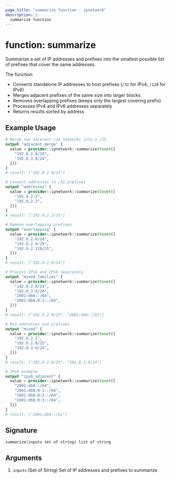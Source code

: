 ```yaml
---
page_title: "summarize function - ipnetwork"
description: |-
  summarize function
---
```


# function: summarize

Summarize a set of IP addresses and prefixes into the smallest possible list of
prefixes that cover the same addresses.

The function:

- Converts standalone IP addresses to host prefixes (`/32` for IPv4, `/128` for IPv6)
- Merges adjacent prefixes of the same size into larger blocks
- Removes overlapping prefixes (keeps only the largest covering prefix)
- Processes IPv4 and IPv6 addresses separately
- Returns results sorted by address

## Example Usage

```terraform
# Merge two adjacent /24 networks into a /23
output "adjacent_merge" {
  value = provider::ipnetwork::summarize(toset([
    "192.0.2.0/24",
    "192.0.3.0/24",
  ]))
}
# result: ["192.0.2.0/23"]

# Convert addresses to /32 prefixes
output "addresses" {
  value = provider::ipnetwork::summarize(toset([
    "192.0.2.2",
    "192.0.2.3",
  ]))
}
# result: ["192.0.2.2/31"]

# Remove overlapping prefixes
output "overlapping" {
  value = provider::ipnetwork::summarize(toset([
    "192.0.2.0/24",
    "192.0.2.0/25",
    "192.0.2.128/25",
  ]))
}
# result: ["192.0.2.0/24"]

# Process IPv4 and IPv6 separately
output "mixed_families" {
  value = provider::ipnetwork::summarize(toset([
    "192.0.2.0/24",
    "192.0.3.0/24",
    "2001:db8::/64",
    "2001:db8:0:1::/64",
  ]))
}
# result: ["192.0.2.0/23", "2001:db8::/63"]

# Mix addresses and prefixes
output "mixed" {
  value = provider::ipnetwork::summarize(toset([
    "192.0.2.1",
    "192.0.2.0/25",
    "192.0.3.0/24",
  ]))
}
# result: ["192.0.2.0/25", "192.0.3.0/24"]

# IPv6 example
output "ipv6_adjacent" {
  value = provider::ipnetwork::summarize(toset([
    "2001:db8::/64",
    "2001:db8:0:1::/64",
    "2001:db8:0:2::/64",
    "2001:db8:0:3::/64",
  ]))
}
# result: ["2001:db8::/62"]
```

## Signature

```text
summarize(inputs set of string) list of string
```

## Arguments

1. `inputs` (Set of String) Set of IP addresses and prefixes to summarize
